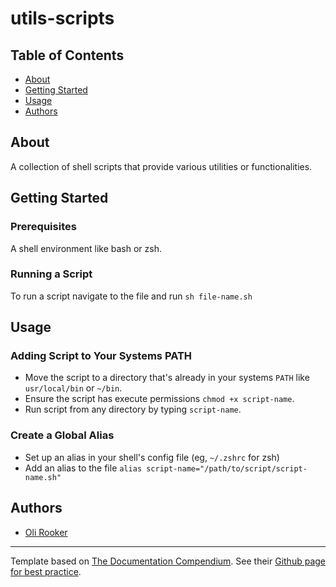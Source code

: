 # utils-scripts

## Table of Contents

- [About](#About)
- [Getting Started](#Getting-Started)
- [Usage](#Usage)
- [Authors](#Authors)

## About

A collection of shell scripts that provide various utilities or functionalities. 

## Getting Started

### Prerequisites

A shell environment like bash or zsh.

### Running a Script

To run a script navigate to the file and run `sh file-name.sh`

## Usage
### Adding Script to Your Systems PATH

- Move the script to a directory that's already in your systems `PATH` like `usr/local/bin` or `~/bin`.
- Ensure the script has execute permissions `chmod +x script-name`.
- Run script from any directory by typing `script-name`.

### Create a Global Alias

- Set up an alias in your shell's config file (eg, `~/.zshrc` for zsh)
- Add an alias to the file `alias script-name="/path/to/script/script-name.sh"`

## Authors

- [Oli Rooker](https://github.com/olirooker)

---

Template based on [The Documentation Compendium](https://github.com/kylelobo/The-Documentation-Compendium/blob/master/en/README_TEMPLATES/Standard.md).
See their [Github page for best practice](https://github.com/kylelobo/The-Documentation-Compendium/tree/master#best_practices).


